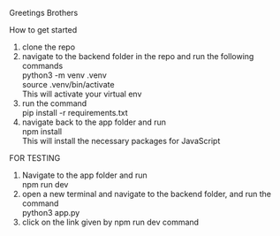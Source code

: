 Greetings Brothers<br/>

How to get started<br/>

1. clone the repo<br/>
2. navigate to the backend folder in the repo and run the following commands<br/>
    python3 -m venv .venv<br/>
    source .venv/bin/activate<br/>
This will activate your virtual env<br/>
3. run the command<br/>
    pip install -r requirements.txt<br/>
4. navigate back to the app folder and run<br/>
    npm install<br/>
This will install the necessary packages for JavaScript<br/>

FOR TESTING<br/>

1. Navigate to the app folder and run<br/>
    npm run dev<br/>
2. open a new terminal and navigate to the backend folder, and run the command<br/>
    python3 app.py<br/>
3. click on the link given by npm run dev command<br/>
